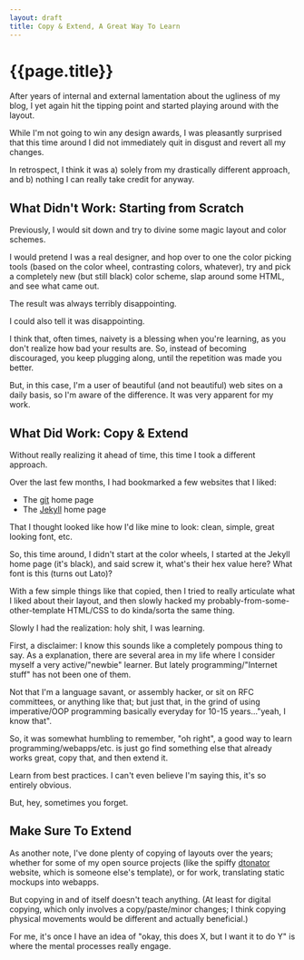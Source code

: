 ```yaml
---
layout: draft
title: Copy & Extend, A Great Way To Learn
---
```


{{page.title}}
==============

After years of internal and external lamentation about the ugliness of my blog, I yet again hit the tipping point and started playing around with the layout.

While I'm not going to win any design awards, I was pleasantly surprised that this time around I did not immediately quit in disgust and revert all my changes.

In retrospect, I think it was a) solely from my drastically different approach, and b) nothing I can really take credit for anyway.

What Didn't Work: Starting from Scratch
---------------------------------------

Previously, I would sit down and try to divine some magic layout and color schemes.

I would pretend I was a real designer, and hop over to one the color picking tools (based on the color wheel, contrasting colors, whatever), try and pick a completely new (but still black) color scheme, slap around some HTML, and see what came out.

The result was always terribly disappointing.

I could also tell it was disappointing.

I think that, often times, naivety is a blessing when you're learning, as you don't realize how bad your results are. So, instead of becoming discouraged, you keep plugging along, until the repetition was made you better.

But, in this case, I'm a user of beautiful (and not beautiful) web sites on a daily basis, so I'm aware of the difference. It was very apparent for my work.

What Did Work: Copy & Extend
----------------------------

Without really realizing it ahead of time, this time I took a different approach.

Over the last few months, I had bookmarked a few websites that I liked:

* The [git](http://git-scm.com/) home page
* The [Jekyll](http://jekyllrb.com/docs/home/) home page

That I thought looked like how I'd like mine to look: clean, simple, great looking font, etc.

So, this time around, I didn't start at the color wheels, I started at the Jekyll home page (it's black), and said screw it, what's their hex value here? What font is this (turns out Lato)?

With a few simple things like that copied, then I tried to really articulate what I liked about their layout, and then slowly hacked my probably-from-some-other-template HTML/CSS to do kinda/sorta the same thing.

Slowly I had the realization: holy shit, I was learning.

First, a disclaimer: I know this sounds like a completely pompous thing to say. As a explanation, there are several area in my life where I consider myself a very active/"newbie" learner. But lately programming/"Internet stuff" has not been one of them.

Not that I'm a language savant, or assembly hacker, or sit on RFC committees, or anything like that; but just that, in the grind of using imperative/OOP programming basically everyday for 10-15 years..."yeah, I know that".

So, it was somewhat humbling to remember, "oh right", a good way to learn programming/webapps/etc. is just go find something else that already works great, copy that, and then extend it.

Learn from best practices. I can't even believe I'm saying this, it's so entirely obvious.

But, hey, sometimes you forget.

Make Sure To Extend
-------------------

As another note, I've done plenty of copying of layouts over the years; whether for some of my open source projects (like the spiffy [dtonator](http://www.dtonator.org) website, which is someone else's template), or for work, translating static mockups into webapps.

But copying in and of itself doesn't teach anything. (At least for digital copying, which only involves a copy/paste/minor changes; I think copying physical movements would be different and actually beneficial.)

For me, it's once I have an idea of "okay, this does X, but I want it to do Y" is where the mental processes really engage.






